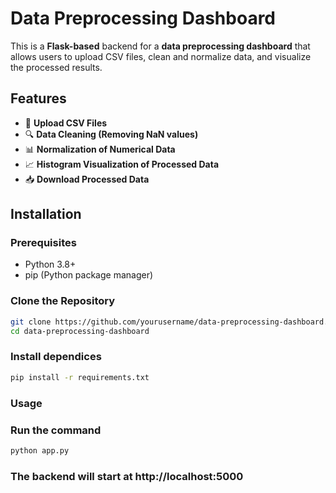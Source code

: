 # Data Preprocessing Dashboard

This is a **Flask-based** backend for a **data preprocessing dashboard** that allows users to upload CSV files, clean and normalize data, and visualize the processed results.

## Features
- 📂 **Upload CSV Files**  
- 🔍 **Data Cleaning (Removing NaN values)**  
- 📊 **Normalization of Numerical Data**  
- 📈 **Histogram Visualization of Processed Data**  
- 📥 **Download Processed Data**  

## Installation

### Prerequisites
- Python 3.8+
- pip (Python package manager)

### Clone the Repository
```bash
git clone https://github.com/yourusername/data-preprocessing-dashboard.git
cd data-preprocessing-dashboard
```
### Install dependices
```bash
pip install -r requirements.txt
```
### Usage
### Run the command
```bash
python app.py
```
### The backend will start at http://localhost:5000

